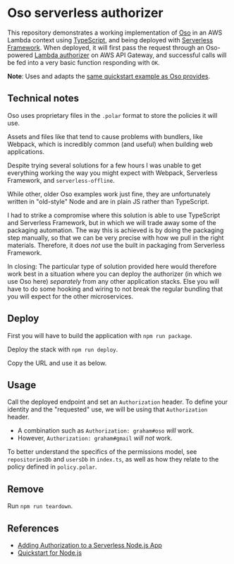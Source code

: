 # Oso serverless authorizer

This repository demonstrates a working implementation of [Oso](https://www.osohq.com) in an AWS Lambda context using [TypeScript](https://www.typescriptlang.org), and being deployed with [Serverless Framework](https://www.serverless.com). When deployed, it will first pass the request through an Oso-powered [Lambda authorizer](https://docs.aws.amazon.com/apigateway/latest/developerguide/apigateway-use-lambda-authorizer.html) on AWS API Gateway, and successful calls will be fed into a very basic function responding with `OK`.

**Note**: Uses and adapts the [same quickstart example as Oso provides](https://docs.osohq.com/node/getting-started/quickstart.html).

## Technical notes

Oso uses proprietary files in the `.polar` format to store the policies it will use.

Assets and files like that tend to cause problems with bundlers, like Webpack, which is incredibly common (and useful) when building web applications.

Despite trying several solutions for a few hours I was unable to get everything working the way you might expect with Webpack, Serverless Framework, and `serverless-offline`.

While other, older Oso examples work just fine, they are unfortunately written in "old-style" Node and are in plain JS rather than TypeScript.

I had to strike a compromise where this solution is able to use TypeScript and Serverless Framework, but in which we will trade away some of the packaging automation. The way this is achieved is by doing the packaging step manually, so that we can be very precise with how we pull in the right materials. Therefore, it does _not_ use the built in packaging from Serverless Framework.

In closing: The particular type of solution provided here would therefore work best in a situation where you can deploy the authorizer (in which we use Oso here) _separately_ from any other application stacks. Else you will have to do some hooking and wiring to not break the regular bundling that you will expect for the other microservices.

## Deploy

First you will have to build the application with `npm run package`.

Deploy the stack with `npm run deploy`.

Copy the URL and use it as below.

## Usage

Call the deployed endpoint and set an `Authorization` header. To define your identity and the "requested" use, we will be using that `Authorization` header.

- A combination such as `Authorization: graham#oso` _will_ work.
- However, `Authorization: graham#gmail` _will not_ work.

To better understand the specifics of the permissions model, see `repositoriesDb` and `usersDb` in `index.ts`, as well as how they relate to the policy defined in `policy.polar`.

## Remove

Run `npm run teardown`.

## References

- [Adding Authorization to a Serverless Node.js App](https://www.osohq.com/post/add-authorization-to-a-serverless-nodejs-app)
- [Quickstart for Node.js](https://docs.osohq.com/node/getting-started/quickstart.html)
